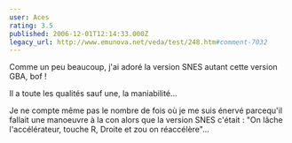 ```yaml
---
user: Aces
rating: 3.5
published: 2006-12-01T12:14:33.000Z
legacy_url: http://www.emunova.net/veda/test/248.htm#comment-7032
---
```

Comme un peu beaucoup, j'ai adoré la version SNES autant cette version GBA, bof !

Il a toute les qualités sauf une, la maniabilité...

Je ne compte même pas le nombre de fois où je me suis énervé parcequ'il fallait une manoeuvre à la con alors que la version SNES c'était : "On lâche l'accélérateur, touche R, Droite et zou on réaccélère"...